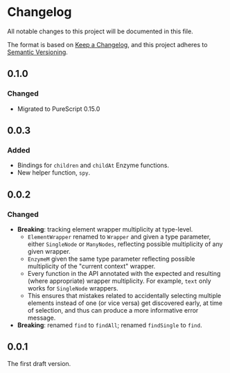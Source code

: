 # Changelog

All notable changes to this project will be documented in this file.

The format is based on [Keep a Changelog](https://keepachangelog.com/en/1.0.0/),
and this project adheres to [Semantic Versioning](https://semver.org/spec/v2.0.0.html).

## 0.1.0

### Changed

- Migrated to PureScript 0.15.0

## 0.0.3

### Added

- Bindings for `children` and `childAt` Enzyme functions.
- New helper function, `spy`.

## 0.0.2

### Changed

- **Breaking**: tracking element wrapper multiplicity at type-level.
  - `ElementWrapper` renamed to `Wrapper` and given a type parameter, either
    `SingleNode` or `ManyNodes`, reflecting possible multiplicity of any given
    wrapper.
  - `EnzymeM` given the same type parameter reflecting possible multiplicity of
    the "current context" wrapper.
  - Every function in the API annotated with the expected and resulting (where
    appropriate) wrapper multiplicity. For example, `text` only works for
    `SingleNode` wrappers.
  - This ensures that mistakes related to accidentally selecting multiple
    elements instead of one (or vice versa) get discovered early, at time of
    selection, and thus can produce a more informative error message.
- **Breaking**: renamed `find` to `findAll`; renamed `findSingle` to `find`.

## 0.0.1

The first draft version.
